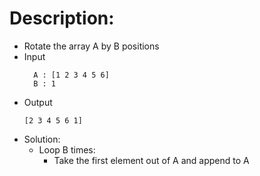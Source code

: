 # Description:

* Rotate the array A by B positions
* Input
  ```
    A : [1 2 3 4 5 6]
    B : 1
  ```
* Output
  ```
  [2 3 4 5 6 1]
  ```
* Solution:
  * Loop B times:
    * Take the first element out of A and append to A

